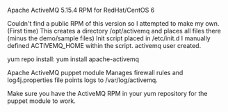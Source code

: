 Apache ActiveMQ 5.15.4 RPM for RedHat/CentOS 6

Couldn't find a public RPM of this version so I attempted to make my own. (First time)
This creates a directory /opt/activemq and places all files there (minus the demo/sample files)
Init script placed in /etc/init.d I manually defined ACTIVEMQ_HOME within the script.
activemq user created.

yum repo install:
yum install apache-activemq

Apache ActiveMQ puppet module
Manages firewall rules and log4j.properties file points logs to /var/log/activemq.

Make sure you have the ActiveMQ RPM in your yum repository for the puppet module to work.
